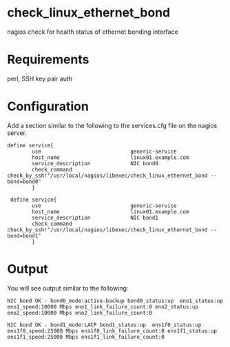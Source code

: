 # check_linux_ethernet_bond
nagios check for health status of ethernet bonding interface

# Requirements
perl, SSH key pair auth

# Configuration
Add a section similar to the following to the services.cfg file on the nagios server.
```
define service{
        use                             generic-service
        host_name                       linux01.example.com
        service_description             NIC bond0
        check_command                   check_by_ssh!"/usr/local/nagios/libexec/check_linux_ethernet_bond --bond=bond0"
        }
        
 define service{
        use                             generic-service
        host_name                       linux01.example.com
        service_description             NIC bond1
        check_command                   check_by_ssh!"/usr/local/nagios/libexec/check_linux_ethernet_bond --bond=bond1"
        }

```

# Output
You will see output similar to the following:
```
NIC bond OK - bond0_mode:active-backup bond0_status:up  eno1_status:up eno1_speed:10000 Mbps eno1_link_failure_count:0 eno2_status:up eno2_speed:10000 Mbps eno2_link_failure_count:0
```
```
NIC bond OK - bond1_mode:LACP bond1_status:up  ens1f0_status:up ens1f0_speed:25000 Mbps ens1f0_link_failure_count:0 ens1f1_status:up ens1f1_speed:25000 Mbps ens1f1_link_failure_count:0
```
